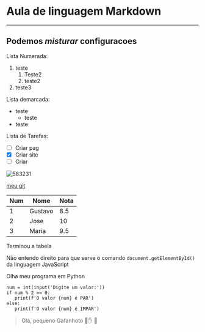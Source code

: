 # Aula de linguagem Markdown
***
## Podemos ___*misturar*___ configuracoes

Lista Numerada:
1. teste
   1. Teste2
   3. teste2
4. teste3

Lista demarcada:
* teste
   * teste
* teste

Lista de Tarefas:
- [ ] Criar pag
- [x] Criar site
- [ ] Criar

![583231](https://user-images.githubusercontent.com/100077009/185653279-bc754a9f-d9d6-46a2-84d2-01db875a8592.png)

[meu git](https://github.com/fojacob)

Num | Nome | Nota
---|---|---
1 | Gustavo | 8.5
2 | Jose | 10
3 | Maria | 9.5 

Terminou a tabela

Não entendo direito para que serve o comando `document.getElementById()` da linguagem JavaScript

Olha meu programa em Python
```
num = int(input('Digite um valor:'))
if num % 2 == 0:
   print(f'O valor {num} é PAR')
else:
   print(f'O valor {num} é IMPAR')
```

> Olá, pequeno Gafanhoto 🖖✋ 🤞
